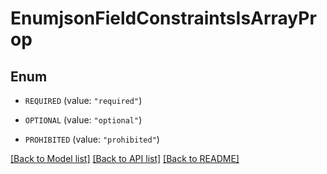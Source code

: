 # EnumjsonFieldConstraintsIsArrayProp

## Enum


* `REQUIRED` (value: `"required"`)

* `OPTIONAL` (value: `"optional"`)

* `PROHIBITED` (value: `"prohibited"`)


[[Back to Model list]](../README.md#documentation-for-models) [[Back to API list]](../README.md#documentation-for-api-endpoints) [[Back to README]](../README.md)


